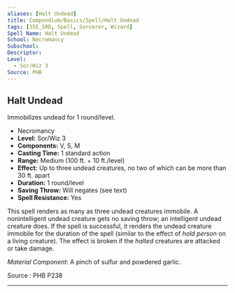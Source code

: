 ```yaml
---
aliases: [Halt Undead]
title: Compendium/Basics/Spell/Halt Undead
tags: [35E_SRD, Spell, Sorcerer, Wizard]
Spell Name: Halt Undead
School: Necromancy
Subschool: 
Descriptor: 
Level:
  - Sor/Wiz 3
Source: PHB
---
```



## Halt Undead

Immobilizes undead for 1 round/level.

*   Necromancy
*   **Level:** Sor/Wiz 3
*   **Components:** V, S, M
*   **Casting Time:** 1 standard action
*   **Range:** Medium (100 ft. + 10 ft./level)
*   **Effect:** Up to three undead creatures, no two of which can be more than 30 ft. apart
*   **Duration:** 1 round/level
*   **Saving Throw:** Will negates (see text)
*   **Spell Resistance:** Yes

<p>This spell renders as many as three undead creatures immobile. A nonintelligent undead creature gets no saving throw; an intelligent undead creature does. If the spell is successful, it renders the undead creature immobile for the duration of the spell (similar to the effect of <i>hold person</i> on a living creature). The effect is broken if the <i>halted</i> creatures are attacked or take damage.</p><p><i>Material Component:</i> A pinch of sulfur and powdered garlic.</p>

Source : PHB P238

---
